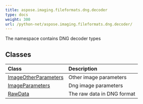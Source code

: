 ```yaml
---
title: aspose.imaging.fileformats.dng.decoder
type: docs
weight: 300
url: /python-net/aspose.imaging.fileformats.dng.decoder/
---
```



The namespace contains DNG decoder types

## **Classes**
|**Class**|**Description**|
| :- | :- |
|[ImageOtherParameters](/imaging/python-net/aspose.imaging.fileformats.dng.decoder/imageotherparameters/)|Other image parameters|
|[ImageParameters](/imaging/python-net/aspose.imaging.fileformats.dng.decoder/imageparameters/)|Dng image parameters|
|[RawData](/imaging/python-net/aspose.imaging.fileformats.dng.decoder/rawdata/)|The raw data in DNG format|
